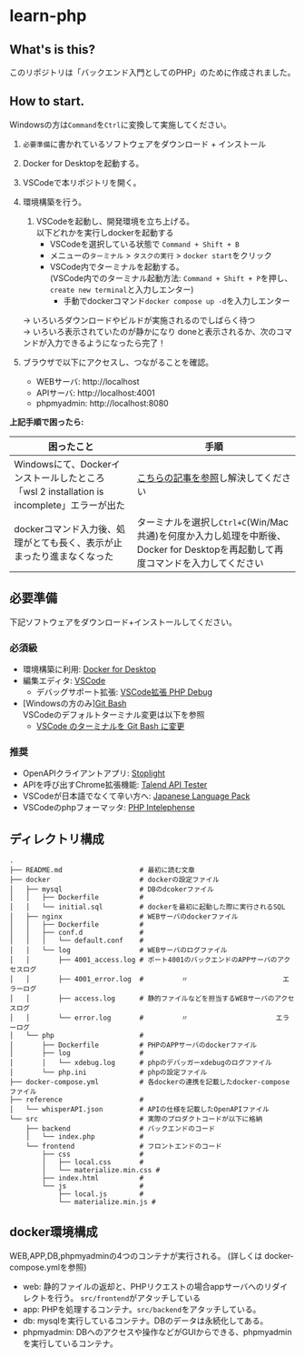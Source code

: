 # learn-php

## What's is this?
このリポジトリは「バックエンド入門としてのPHP」のために作成されました。

## How to start.
Windowsの方は`Command`を`Ctrl`に変換して実施してください。

1. `必要準備`に書かれているソフトウェアをダウンロード + インストール
2. Docker for Desktopを起動する。
3. VSCodeで本リポジトリを開く。
4. 環境構築を行う。
    1. VSCodeを起動し、開発環境を立ち上げる。  
      以下どれかを実行しdockerを起動する
        - VSCodeを選択している状態で `Command + Shift + B`
        - メニューの`ターミナル` > `タスクの実行` > `docker start`をクリック
        - VSCode内でターミナルを起動する。  
          (VSCode内でのターミナル起動方法: `Command + Shift + P`を押し、`create new terminal`と入力しエンター)
          - 手動でdockerコマンド`docker compose up -d`を入力しエンター

      -> いろいろダウンロードやビルドが実施されるのでしばらく待つ  
      -> いろいろ表示されていたのが静かになり doneと表示されるか、次のコマンドが入力できるようになったら完了！  

  5. ブラウザで以下にアクセスし、つながることを確認。  
        - WEBサーバ: http://localhost
        - APIサーバ: http://localhost:4001
        - phpmyadmin: http://localhost:8080

  **上記手順で困ったら:**  

|困ったこと|手順|
|--|--|
|Windowsにて、Dockerインストールしたところ「wsl 2 installation is incomplete」エラーが出た|[こちらの記事を参照](https://qiita.com/zembutsu/items/22a5cae1d13df0d04e7bs)し解決してください|
|dockerコマンド入力後、処理がとても長く、表示が止まったり進まなくなった|ターミナルを選択し`Ctrl+C`(Win/Mac共通)を何度か入力し処理を中断後、Docker for Desktopを再起動して再度コマンドを入力してください|

## 必要準備
下記ソフトウェアをダウンロード+インストールしてください。

### 必須級
- 環境構築に利用: [Docker for Desktop](https://www.docker.com/products/docker-desktop)
- 編集エディタ: [VSCode](https://code.visualstudio.com/download)
  - デバッグサポート拡張: [VSCode拡張 PHP Debug](https://marketplace.visualstudio.com/items?itemName=felixfbecker.php-debug)
- [Windowsの方のみ][Git Bash](https://gitforwindows.org/)  
  VSCodeのデフォルトターミナル変更は以下を参照
  - [VSCode のターミナルを Git Bash に変更](https://qiita.com/daikiozawa/items/48a9fe0e2898c7dd78ae)

### 推奨
- OpenAPIクライアントアプリ: [Stoplight](https://stoplight.io/studio/)
- APIを呼び出すChrome拡張機能: [Talend API Tester](https://chrome.google.com/webstore/detail/talend-api-tester-free-ed/aejoelaoggembcahagimdiliamlcdmfm?hl=ja)
- VSCodeが日本語でなくて辛い方へ: [Japanese Language Pack](https://marketplace.visualstudio.com/items?itemName=MS-CEINTL.vscode-language-pack-ja)
- VSCodeのphpフォーマッタ: [PHP Intelephense](https://marketplace.visualstudio.com/items?itemName=bmewburn.vscode-intelephense-client)

## ディレクトリ構成
```
.
├── README.md                   # 最初に読む文章
├── docker                      # dockerの設定ファイル
│   ├── mysql                   # DBのdcokerファイル
│   │   ├── Dockerfile          #
│   │   └── initial.sql         # dockerを最初に起動した際に実行されるSQL
│   ├── nginx                   # WEBサーバのdockerファイル
│   │   ├── Dockerfile          #
│   │   ├── conf.d              #
│   │   │   └── default.conf    #
│   │   └── log                 # WEBサーバのログファイル
│   │       ├── 4001_access.log # ポート4001のバックエンドのAPPサーバのアクセスログ
│   │       ├── 4001_error.log  # 　　　　　〃　　　　　　　　　　　　　　エラーログ
│   │       ├── access.log      # 静的ファイルなどを担当するWEBサーバのアクセスログ
│   │       └── error.log       # 　　　　　〃　　　　　　　　　　　　　エラーログ
│   └── php                     # 
│       ├── Dockerfile　　　　　　# PHPのAPPサーバのdockerファイル
│       ├── log                 #
│       │   └── xdebug.log      # phpのデバッガーxdebugのログファイル
│       └── php.ini             # phpの設定ファイル
├── docker-compose.yml          # 各dockerの連携を記載したdocker-composeファイル
├── reference                   #
│   └── whisperAPI.json         # APIの仕様を記載したOpenAPIファイル
└── src                         # 実際のプロダクトコードが以下に格納
    ├── backend                 # バックエンドのコード
    │   └── index.php           # 
    └── frontend                # フロントエンドのコード
        ├── css                 #
        │   ├── local.css       #
        │   └── materialize.min.css # 
        ├── index.html          #
        └── js                  #
            ├── local.js        #
            └── materialize.min.js #
```

## docker環境構成
WEB,APP,DB,phpmyadminの4つのコンテナが実行される。
(詳しくは docker-compose.ymlを参照)
- web: 静的ファイルの返却と、PHPリクエストの場合appサーバへのリダイレクトを行う。 `src/frontend`がアタッチしている
- app: PHPを処理するコンテナ。`src/backend`をアタッチしている。
- db: mysqlを実行しているコンテナ。DBのデータは永続化してある。
- phpmyadmin: DBへのアクセスや操作などがGUIからできる、phpmyadminを実行しているコンテナ。
